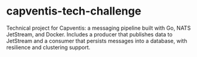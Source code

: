 # capventis-tech-challenge
Technical project for Capventis: a messaging pipeline built with Go, NATS JetStream, and Docker. Includes a producer that publishes data to JetStream and a consumer that persists messages into a database, with resilience and clustering support.
